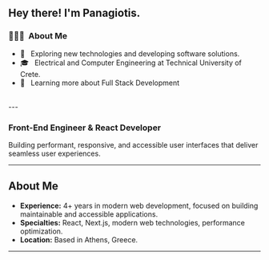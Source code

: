 <h2> Hey there! I'm Panagiotis.</h2>

<h3> 👨🏻‍💻 &nbsp;About Me </h3>

- 🤔 &nbsp; Exploring new technologies and developing software solutions.
- 🎓 &nbsp; Electrical and Computer Engineering at Technical University of Crete.
- 🌱 &nbsp; Learning more about Full Stack Development

<br/>
---

###  Front-End Engineer & React Developer

Building performant, responsive, and accessible user interfaces that deliver seamless user experiences.

---

##  About Me

- **Experience:** 4+ years in modern web development, focused on building maintainable and accessible applications.
- **Specialties:** React, Next.js, modern web technologies, performance optimization.
- **Location:** Based in Athens, Greece.

---

